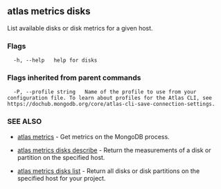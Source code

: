 ## atlas metrics disks

List available disks or disk metrics for a given host.






### Flags

```
  -h, --help   help for disks

```


### Flags inherited from parent commands

```
  -P, --profile string   Name of the profile to use from your configuration file. To learn about profiles for the Atlas CLI, see https://dochub.mongodb.org/core/atlas-cli-save-connection-settings.

```

### SEE ALSO


* [atlas metrics](atlas_metrics.md)	- Get metrics on the MongoDB process.

* [atlas metrics disks describe](atlas_metrics_disks_describe.md)	- Return the measurements of a disk or partition on the specified host.

* [atlas metrics disks list](atlas_metrics_disks_list.md)	- Return all disks or disk partitions on the specified host for your project.



